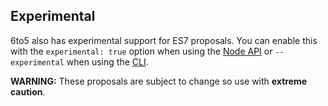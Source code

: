 ## Experimental

6to5 also has experimental support for ES7 proposals. You can enable this with
the `experimental: true` option when using the [Node API](#node) or
`--experimental` when using the [CLI](#cli).

**WARNING:** These proposals are subject to change so use with
**extreme caution**.
